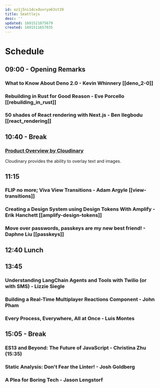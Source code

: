 ```yaml
---
id: oz1j5ni1dcxduvryo63st39
title: Seattlejs
desc: ''
updated: 1691521875679
created: 1691511657035
---
```


# Schedule
## 09:00 - Opening Remarks
 
### What to Know About Deno 2.0 - Kevin Whinnery [[deno_2-0]]

### Rebuilding in Rust for Good Reason - Eve Porcello [[rebuilding_in_rust]]

### 50 shades of React rendering with Next.js - Ben Ilegbodu [[react_rendering]]

## 10:40 - Break
### [Product Overview by Cloudinary](https://next.cloudinary.dev/)
Cloudinary provides the ability to overlay text and images.

## 11:15
### FLIP no more; Viva View Transitions - Adam Argyle [[view-transitions]]

### Creating a Design System using Design Tokens With Amplify - Erik Hanchett [[amplify-design-tokens]]

### Move over passwords, passkeys are my new best friend! - Daphne Liu [[passkeys]]

## 12:40  Lunch
## 13:45

### Understanding LangChain Agents and Tools with Twilio (or with SMS) - Lizzie Siegle
### Building a Real-Time Multiplayer Reactions Component - John Pham
### Every Process, Everywhere, All at Once - Luis Montes
## 15:05 - Break
### ES13 and Beyond: The Future of JavaScript - Christina Zhu (15:35)
### Static Analysis: Don't Fear the Linter! - Josh Goldberg
### A Plea for Boring Tech - Jason Lengstorf